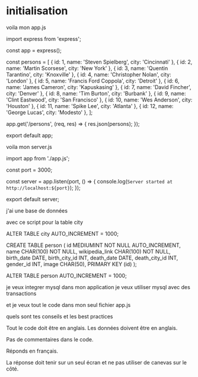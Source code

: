 # initialisation

voila mon app.js

import express from 'express';

const app = express();

const persons = [
  { id: 1, name: 'Steven Spielberg', city: 'Cincinnati' },
  { id: 2, name: 'Martin Scorsese', city: 'New York' },
  { id: 3, name: 'Quentin Tarantino', city: 'Knoxville' },
  { id: 4, name: 'Christopher Nolan', city: 'London' },
  { id: 5, name: 'Francis Ford Coppola', city: 'Detroit' },
  { id: 6, name: 'James Cameron', city: 'Kapuskasing' },
  { id: 7, name: 'David Fincher', city: 'Denver' },
  { id: 8, name: 'Tim Burton', city: 'Burbank' },
  { id: 9, name: 'Clint Eastwood', city: 'San Francisco' },
  { id: 10, name: 'Wes Anderson', city: 'Houston' },
  { id: 11, name: 'Spike Lee', city: 'Atlanta' },
  { id: 12, name: 'George Lucas', city: 'Modesto' },
];

app.get('/persons', (req, res) => {
  res.json(persons);
});

export default app;


voila mon server.js

import app from './app.js';

const port = 3000;

const server = app.listen(port, () => {
  console.log(`Server started at http://localhost:${port}`);
});

export default server;


j'ai une base de données

avec ce script pour la table city



ALTER TABLE
  city AUTO_INCREMENT = 1000;

CREATE TABLE person (
  id MEDIUMINT NOT NULL AUTO_INCREMENT,
  name CHAR(100) NOT NULL,
  wikipedia_link CHAR(100) NOT NULL,
  birth_date DATE,
  birth_city_id INT,
  death_date DATE,
  death_city_id INT,
  gender_id INT,
  image CHAR(50),
  PRIMARY KEY (id)
);

ALTER TABLE
  person AUTO_INCREMENT = 1000;

je veux integrer mysql dans mon application
je veux utiliser mysql avec des transactions


et je veux tout le code dans mon seul fichier app.js


quels sont tes conseils et les best practices


Tout le code doit être en anglais.
Les données doivent être en anglais.

Pas de commentaires dans le code.

Réponds en français.

La réponse doit tenir sur un seul écran et ne pas utiliser de canevas sur le côté.

